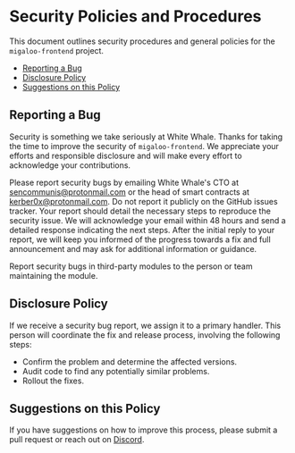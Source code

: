 # Security Policies and Procedures
This document outlines security procedures and general policies for the `migaloo-frontend` project.
* [Reporting a Bug](#reporting-a-bug)
* [Disclosure Policy](#disclosure-policy)
* [Suggestions on this Policy](#comments-on-this-policy)

## Reporting a Bug
Security is something we take seriously at White Whale. Thanks for taking the time to improve the security of `migaloo-frontend`. We appreciate your efforts and responsible disclosure and will make every effort to acknowledge your contributions.

Please report security bugs by emailing White Whale's CTO at sencommunis@protonmail.com or the head of smart contracts at kerber0x@protonmail.com. Do not report it publicly on the GitHub issues tracker. Your report should detail the necessary steps to reproduce the security issue. We will acknowledge your email within 48 hours and send a detailed response indicating the next steps. After the initial reply to your report, we will keep you informed of the progress towards a fix and full announcement and may ask for additional information or guidance.

Report security bugs in third-party modules to the person or team maintaining the module.

## Disclosure Policy
If we receive a security bug report, we assign it to a primary handler. This person will coordinate the fix and release process, involving the following steps:
* Confirm the problem and determine the affected versions.
* Audit code to find any potentially similar problems.
* Rollout the fixes.

## Suggestions on this Policy
If you have suggestions on how to improve this process, please submit a
pull request or reach out on [Discord](https://discord.com/invite/tSxyyCWgYX).
